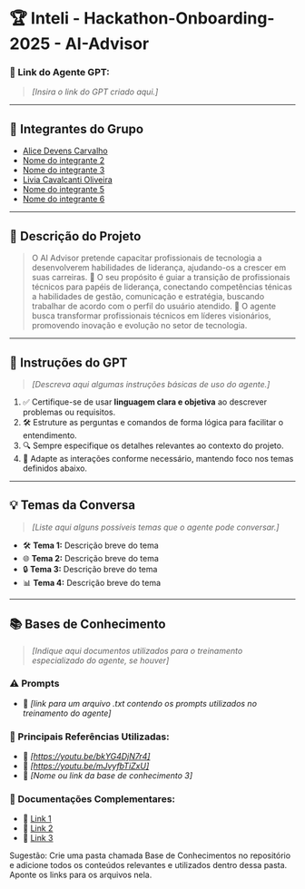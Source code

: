 # 🏆 Inteli - Hackathon-Onboarding-2025 - AI-Advisor #

### **🔗 Link do Agente GPT:**  
> _[Insira o link do GPT criado aqui.]_

---

## **👥 Integrantes do Grupo**  
- [Alice Devens Carvalho](#)
- [Nome do integrante 2](#)
- [Nome do integrante 3](#)
- [Livia Cavalcanti Oliveira](#)
- [Nome do integrante 5](#)
- [Nome do integrante 6](#)
---

## **📄 Descrição do Projeto**  
> O AI Advisor pretende capacitar profissionais de tecnologia a desenvolverem habilidades de liderança, ajudando-os a crescer em suas carreiras.
> 🎯 O seu propósito é guiar a transição de profissionais técnicos para papéis de liderança, conectando competências ténicas a habilidades de gestão, comunicação e estratégia, buscando trabalhar de acordo com o perfil do usuário atendido.
> 🚀 O agente busca transformar profissionais técnicos em líderes visionários, promovendo inovação e evolução no setor de tecnologia.

---

## **🤖 Instruções do GPT** 
> _[Descreva aqui algumas instruções básicas de uso do agente.]_
1. ✅ Certifique-se de usar **linguagem clara e objetiva** ao descrever problemas ou requisitos.  
2. 🛠️ Estruture as perguntas e comandos de forma lógica para facilitar o entendimento.  
3. 🔍 Sempre especifique os detalhes relevantes ao contexto do projeto.  
4. 🎯 Adapte as interações conforme necessário, mantendo foco nos temas definidos abaixo.  

---

## **💡 Temas da Conversa** 
> _[Liste aqui alguns possíveis temas que o agente pode conversar.]_
- 🛠️ **Tema 1:** Descrição breve do tema  
- 🌐 **Tema 2:** Descrição breve do tema  
- 🔒 **Tema 3:** Descrição breve do tema  
- 📊 **Tema 4:** Descrição breve do tema  

---

## **📚 Bases de Conhecimento**  
> _[Indique aqui documentos utilizados para o treinamento especializado do agente, se houver]_
### **⚠️ Prompts**
- 📗 _[link para um arquivo .txt contendo os prompts utilizados no treinamento do agente]_

### **📘 Principais Referências Utilizadas:**  
- 📗 _[https://youtu.be/bkYG4DjN7r4]_  
- 📙 _[https://youtu.be/mJvyfbTiZxU]_  
- 📕 _[Nome ou link da base de conhecimento 3]_  

### **📖 Documentações Complementares:**  
- 🔗 [Link 1](#)  
- 🔗 [Link 2](#)  
- 🔗 [Link 3](#)  


Sugestão: Crie uma pasta chamada Base de Conhecimentos no repositório e adicione todos os conteúdos relevantes e utilizados dentro dessa pasta. Aponte os links para os arquivos nela.
